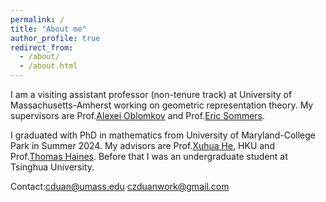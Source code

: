```yaml
---
permalink: /
title: "About me"
author_profile: true
redirect_from: 
  - /about/
  - /about.html
---
```


I am a visiting assistant professor (non-tenure track) at University of Massachusetts-Amherst working on geometric representation theory. My supervisors are Prof.[Alexei Oblomkov](https://people.math.umass.edu/~oblomkov/) and Prof.[Eric Sommers](https://people.math.umass.edu/~esommers/).

I graduated with PhD in mathematics from University of Maryland-College Park in Summer 2024. My advisors are Prof.[Xuhua He](https://hkumath.hku.hk/~xuhuahe/), HKU and Prof.[Thomas Haines](https://www.math.umd.edu/~tjh/). Before that I was an undergraduate student at Tsinghua University.

Contact:cduan@umass.edu
        czduanwork@gmail.com
        
